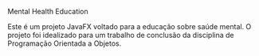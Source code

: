 Mental Health Education

Este é um projeto JavaFX voltado para a educação sobre saúde mental. O projeto foi idealizado para um trabalho
de conclusão da disciplina de Programação Orientada a Objetos.